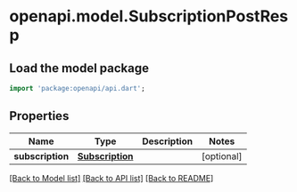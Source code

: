 # openapi.model.SubscriptionPostResp

## Load the model package
```dart
import 'package:openapi/api.dart';
```

## Properties
Name | Type | Description | Notes
------------ | ------------- | ------------- | -------------
**subscription** | [**Subscription**](Subscription.md) |  | [optional] 

[[Back to Model list]](../README.md#documentation-for-models) [[Back to API list]](../README.md#documentation-for-api-endpoints) [[Back to README]](../README.md)


